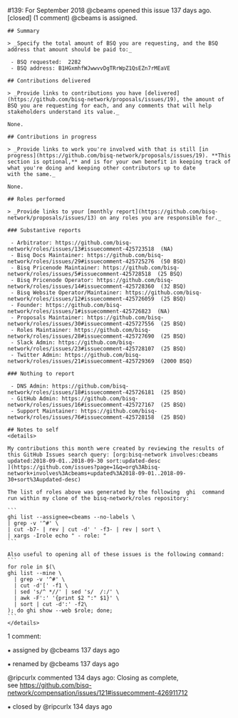 #139: For September 2018
@cbeams opened this issue 137 days ago.  [closed] (1 comment)
@cbeams is assigned. 

    ## Summary
    
    > _Specify the total amount of BSQ you are requesting, and the BSQ address that amount should be paid to:_
    
     - BSQ requested:  2282 
     - BSQ address: B1HGxmhfWJwwvvDgTRrWpZ1QsEZn7rMEaVE
    
    ## Contributions delivered
    
    > _Provide links to contributions you have [delivered](https://github.com/bisq-network/proposals/issues/19), the amount of BSQ you are requesting for each, and any comments that will help stakeholders understand its value._
    
    None.
    
    ## Contributions in progress
    
    > _Provide links to work you're involved with that is still [in progress](https://github.com/bisq-network/proposals/issues/19). **This section is optional,** and is for your own benefit in keeping track of what you're doing and keeping other contributors up to date 
    with the same._
    
    None.
    
    ## Roles performed
    
    > _Provide links to your [monthly report](https://github.com/bisq-network/proposals/issues/13) on any roles you are responsible for._
    
    ### Substantive reports
    
     - Arbitrator: https://github.com/bisq-network/roles/issues/13#issuecomment-425723518  (NA) 
     - Bisq Docs Maintainer: https://github.com/bisq-network/roles/issues/29#issuecomment-425725276  (50 BSQ) 
     - Bisq Pricenode Maintainer: https://github.com/bisq-network/roles/issues/5#issuecomment-425728518  (25 BSQ) 
     - Bisq Pricenode Operator: https://github.com/bisq-network/roles/issues/14#issuecomment-425728360  (32 BSQ) 
     - Bisq Website Operator/Maintainer: https://github.com/bisq-network/roles/issues/12#issuecomment-425726059  (25 BSQ) 
     - Founder: https://github.com/bisq-network/roles/issues/1#issuecomment-425726823  (NA) 
     - Proposals Maintainer: https://github.com/bisq-network/roles/issues/30#issuecomment-425727556  (25 BSQ) 
     - Roles Maintainer: https://github.com/bisq-network/roles/issues/28#issuecomment-425727690  (25 BSQ) 
     - Slack Admin: https://github.com/bisq-network/roles/issues/23#issuecomment-425728107  (25 BSQ) 
     - Twitter Admin: https://github.com/bisq-network/roles/issues/21#issuecomment-425729369  (2000 BSQ) 
    
    ### Nothing to report
    
     - DNS Admin: https://github.com/bisq-network/roles/issues/18#issuecomment-425726181  (25 BSQ) 
     - GitHub Admin: https://github.com/bisq-network/roles/issues/16#issuecomment-425727167  (25 BSQ) 
     - Support Maintainer: https://github.com/bisq-network/roles/issues/76#issuecomment-425728158  (25 BSQ) 
    
    ## Notes to self
    <details>
    
    My contributions this month were created by reviewing the results of this GitHub Issues search query: [org:bisq-network involves:cbeams updated:2018-09-01..2018-09-30 sort:updated-desc 
    ](https://github.com/issues?page=1&q=org%3Abisq-network+involves%3Acbeams+updated%3A2018-09-01..2018-09-30+sort%3Aupdated-desc)
    
    The list of roles above was generated by the following  ghi  command run within my clone of the bisq-network/roles repository:
    
    ```
    ghi list --assignee=cbeams --no-labels \
    | grep -v '^#' \
    | cut -b7- | rev | cut -d' ' -f3- | rev | sort \
    | xargs -Irole echo " - role: "
    ```
    
    Also useful to opening all of these issues is the following command:
    ```
    for role in $(\
    ghi list --mine \
      | grep -v '^#' \
      | cut -d'[' -f1 \
      | sed 's/^ *//' | sed 's/  /:/' \
      | awk -F':' '{print $2 ":" $1}' \
      | sort | cut -d':' -f2\
    ); do ghi show --web $role; done;
    ```
    </details>


1 comment:

⁕ assigned by @cbeams 137 days ago

⁕ renamed by @cbeams 137 days ago

@ripcurlx commented 134 days ago:
    Closing as complete, see https://github.com/bisq-network/compensation/issues/121#issuecomment-426911712


⁕ closed by @ripcurlx 134 days ago

